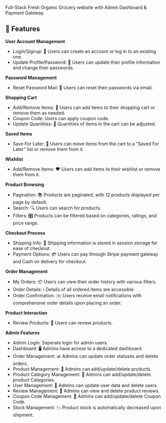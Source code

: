 Full-Stack Fresh Organic Grocery website with Admin Dashboard & Payment Gateway.

## 🚀 Features

**User Account Management**
- Login/Signup: 🚪 Users can create an account or log in to an existing one.
- Update Profile/Password: 🔐 Users can update their profile information and change their passwords.
  
**Password Management**
- Reset Password Mail: 📧 Users can reset their passwords via email.
  
**Shopping Cart**
- Add/Remove Items: 🛒 Users can add items to their shopping cart or remove them as needed.
- Coupon Code: Users can apply coupon code.
- Update Quantities: 🔢 Quantities of items in the cart can be adjusted.
  
**Saved Items**
- Save For Later: 💾 Users can move items from the cart to a "Saved For Later" list or remove them from it.
  
**Wishlist**
- Add/Remove Items: ❤️ Users can add items to their wishlist or remove them from it.
  
**Product Browsing**
- Pagination: 📚 Products are paginated, with 12 products displayed per page by default.
- Search: 🔍 Users can search for products.
- Filters: 🎛️ Products can be filtered based on categories, ratings, and price range.
  
**Checkout Process**
- Shipping Info: 🚚 Shipping information is stored in session storage for ease of checkout.
- Payment Options: 💳 Users can pay through Stripe payment gateway and Cash on delivery for checkout.
  
**Order Management**
- My Orders: 📦 Users can view their order history with various filters.
- Order Details: ℹ️ Details of all ordered items are accessible.
- Order Confirmation: ✉️ Users receive email notifications with comprehensive order details upon placing an order.
  
**Product Interaction**
- Review Products: 🌟 Users can review products.
  
**Admin Features**
- Admin Login: Seperate login for admin users.
- Dashboard: 🖥️ Admins have access to a dedicated dashboard.
- Order Management: 📊 Admins can update order statuses and delete orders.
- Product Management: 📝 Admins can add/update/delete products.
- Product Category Management: 📝 Admins can add/update/delete product Categories.
- User Management: 👥 Admins can update user data and delete users.
- Review Management: 📜 Admins can view and delete product reviews.
- Coupon Code Management: 📝 Admins can add/update/delete Coupon Code.
- Stock Management: 📉 Product stock is automatically decreased upon shipment.
